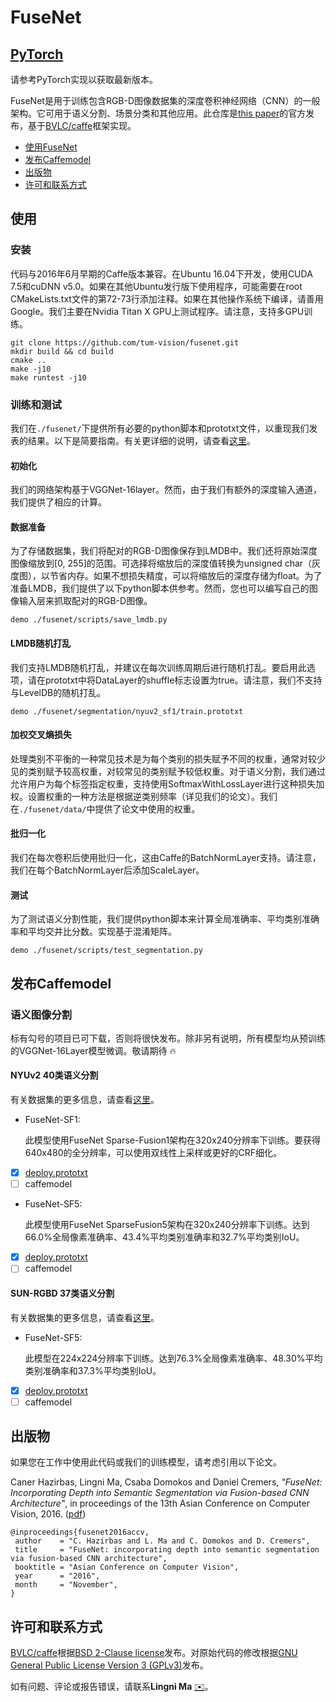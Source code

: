 # FuseNet
## [PyTorch](https://github.com/MehmetAygun/fusenet-pytorch)

请参考PyTorch实现以获取最新版本。

FuseNet是用于训练包含RGB-D图像数据集的深度卷积神经网络（CNN）的一般架构。它可用于语义分割、场景分类和其他应用。此仓库是[this paper](#paper)的官方发布，基于[BVLC/caffe](https://github.com/BVLC/caffe)框架实现。

* [使用FuseNet](#usage)
* [发布Caffemodel](#release)
* [出版物](#paper)
* [许可和联系方式](#other)

## 使用
### 安装
代码与2016年6月早期的Caffe版本兼容。在Ubuntu 16.04下开发，使用CUDA 7.5和cuDNN v5.0。如果在其他Ubuntu发行版下使用程序，可能需要在root CMakeLists.txt文件的第72-73行添加注释。如果在其他操作系统下编译，请善用Google。我们主要在Nvidia Titan X GPU上测试程序。请注意，支持多GPU训练。
```
git clone https://github.com/tum-vision/fusenet.git
mkdir build && cd build
cmake ..
make -j10
make runtest -j10
```

### 训练和测试
我们在`./fusenet/`下提供所有必要的python脚本和prototxt文件，以重现我们发表的结果。以下是简要指南。有关更详细的说明，请查看[这里](fusenet/readme.md)。

#### 初始化
我们的网络架构基于VGGNet-16layer。然而，由于我们有额外的深度输入通道，我们提供了相应的计算。

#### 数据准备
为了存储数据集，我们将配对的RGB-D图像保存到LMDB中。我们还将原始深度图像缩放到[0, 255]的范围。可选择将缩放后的深度值转换为unsigned char（灰度图），以节省内存。如果不想损失精度，可以将缩放后的深度存储为float。为了准备LMDB，我们提供了以下python脚本供参考。然而，您也可以编写自己的图像输入层来抓取配对的RGB-D图像。
```
demo ./fusenet/scripts/save_lmdb.py
```

#### LMDB随机打乱
我们支持LMDB随机打乱，并建议在每次训练周期后进行随机打乱。要启用此选项，请在prototxt中将DataLayer的shuffle标志设置为true。请注意，我们不支持与LevelDB的随机打乱。
```
demo ./fusenet/segmentation/nyuv2_sf1/train.prototxt
```
#### 加权交叉熵损失
处理类别不平衡的一种常见技术是为每个类别的损失赋予不同的权重，通常对较少见的类别赋予较高权重，对较常见的类别赋予较低权重。对于语义分割，我们通过允许用户为每个标签指定权重，支持使用SoftmaxWithLossLayer进行这种损失加权。设置权重的一种方法是根据逆类别频率（详见我们的论文）。我们在`./fusenet/data/`中提供了论文中使用的权重。

#### 批归一化
我们在每次卷积后使用批归一化，这由Caffe的BatchNormLayer支持。请注意，我们在每个BatchNormLayer后添加ScaleLayer。


#### 测试
为了测试语义分割性能，我们提供python脚本来计算全局准确率、平均类别准确率和平均交并比分数。实现基于混淆矩阵。
```
demo ./fusenet/scripts/test_segmentation.py
```

## <b name="release">发布Caffemodel</b>
### 语义图像分割
标有勾号的项目已可下载，否则将很快发布。除非另有说明，所有模型均从预训练的VGGNet-16Layer模型微调。敬请期待 :fire:

#### NYUv2 40类语义分割
有关数据集的更多信息，请查看[这里](http://cs.nyu.edu/~silberman/datasets/nyu_depth_v2.html)。
* FuseNet-SF1:

  此模型使用FuseNet Sparse-Fusion1架构在320x240分辨率下训练。要获得640x480的全分辨率，可以使用双线性上采样或更好的CRF细化。
 - [x] [deploy.prototxt](fusenet/segmentation/nyu40-sf1/deploy.prototxt)
 - [ ] caffemodel

* FuseNet-SF5:

  此模型使用FuseNet SparseFusion5架构在320x240分辨率下训练。达到66.0%全局像素准确率、43.4%平均类别准确率和32.7%平均类别IoU。
 - [x] [deploy.prototxt](fusenet/segmentation/nyu40-sf5/deploy.prototxt)
 - [ ] caffemodel

#### SUN-RGBD 37类语义分割
有关数据集的更多信息，请查看[这里](http://rgbd.cs.princeton.edu/)。
* FuseNet-SF5:

  此模型在224x224分辨率下训练。达到76.3%全局像素准确率、48.30%平均类别准确率和37.3%平均类别IoU。
 - [x] [deploy.prototxt](fusenet/segmentation/sunrgbd-sf5/deploy.prototxt)
 - [ ] caffemodel

## <c name="paper">出版物</c>
如果您在工作中使用此代码或我们的训练模型，请考虑引用以下论文。

Caner Hazirbas, Lingni Ma, Csaba Domokos and Daniel Cremers, _"FuseNet: Incorporating Depth into Semantic Segmentation via Fusion-based CNN Architecture"_, in proceedings of the 13th Asian Conference on Computer Vision, 2016. ([pdf](https://vision.in.tum.de/_media/spezial/bib/hazirbasma2016fusenet.pdf))

    @inproceedings{fusenet2016accv,
     author    = "C. Hazirbas and L. Ma and C. Domokos and D. Cremers",
     title     = "FuseNet: incorporating depth into semantic segmentation via fusion-based CNN architecture",
     booktitle = "Asian Conference on Computer Vision",
     year      = "2016",
     month     = "November",
    }

## <d name="others"> 许可和联系方式</d>
[BVLC/caffe](https://github.com/BVLC/caffe)根据[BSD 2-Clause license](https://github.com/BVLC/caffe/blob/master/LICENSE)发布。对原始代码的修改根据[GNU General Public License Version 3 (GPLv3)](http://www.gnu.org/licenses/gpl.html)发布。

如有问题、评论或报告错误，请联系**Lingni Ma** [:envelope:](mailto:lingni@in.tum.de)。
